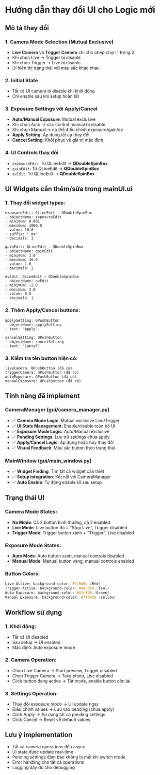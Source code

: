 # Hướng dẫn thay đổi UI cho Logic mới

## Mô tả thay đổi

### 1. Camera Mode Selection (Mutual Exclusive)
- **Live Camera** và **Trigger Camera** chỉ cho phép chọn 1 trong 2
- Khi chọn Live → Trigger bị disable
- Khi chọn Trigger → Live bị disable
- UI hiển thị trạng thái với màu sắc khác nhau

### 2. Initial State
- Tất cả UI camera bị disable khi khởi động
- Chỉ enable sau khi setup hoàn tất

### 3. Exposure Settings với Apply/Cancel
- **Auto/Manual Exposure**: Mutual exclusive
- Khi chọn Auto → các control manual bị disable
- Khi chọn Manual → có thể điều chỉnh exposure/gain/ev
- **Apply Setting**: Áp dụng tất cả thay đổi
- **Cancel Setting**: Khôi phục về giá trị mặc định

### 4. UI Controls thay đổi
- `exposureEdit`: Từ QLineEdit → **QDoubleSpinBox**
- `gainEdit`: Từ QLineEdit → **QDoubleSpinBox**  
- `evEdit`: Từ QLineEdit → **QDoubleSpinBox**

## UI Widgets cần thêm/sửa trong mainUI.ui

### 1. Thay đổi widget types:
```
exposureEdit: QLineEdit → QDoubleSpinBox
- objectName: exposureEdit
- minimum: 0.001
- maximum: 1000.0
- value: 10.0
- suffix: " ms"
- decimals: 3

gainEdit: QLineEdit → QDoubleSpinBox
- objectName: gainEdit
- minimum: 1.0
- maximum: 16.0
- value: 1.0
- decimals: 2

evEdit: QLineEdit → QDoubleSpinBox
- objectName: evEdit
- minimum: -2.0
- maximum: 2.0
- value: 0.0
- decimals: 1
```

### 2. Thêm Apply/Cancel buttons:
```
applySetting: QPushButton
- objectName: applySetting
- text: "Apply"

cancelSetting: QPushButton
- objectName: cancelSetting
- text: "Cancel"
```

### 3. Kiểm tra tên button hiện có:
```
liveCamera: QPushButton (đã có)
triggerCamera: QPushButton (đã có)
autoExposure: QPushButton (đã có)
manualExposure: QPushButton (đã có)
```

## Tính năng đã implement

### CameraManager (gui/camera_manager.py)
- ✅ **Camera Mode Logic**: Mutual exclusive Live/Trigger
- ✅ **UI State Management**: Enable/disable toàn bộ UI
- ✅ **Exposure Mode Logic**: Auto/Manual exclusive
- ✅ **Pending Settings**: Lưu trữ settings chưa apply
- ✅ **Apply/Cancel Logic**: Áp dụng hoặc hủy thay đổi
- ✅ **Visual Feedback**: Màu sắc button theo trạng thái

### MainWindow (gui/main_window.py)
- ✅ **Widget Finding**: Tìm tất cả widget cần thiết
- ✅ **Setup Integration**: Kết nối với CameraManager
- ✅ **Auto Enable**: Tự động enable UI sau setup

## Trạng thái UI

### Camera Mode States:
- **No Mode**: Cả 2 button bình thường, cả 2 enabled
- **Live Mode**: Live button đỏ + "Stop Live", Trigger disabled
- **Trigger Mode**: Trigger button xanh + "Trigger", Live disabled

### Exposure Mode States:
- **Auto Mode**: Auto button xanh, manual controls disabled
- **Manual Mode**: Manual button vàng, manual controls enabled

### Button Colors:
```css
Live Active: background-color: #ff6b6b (Red)
Trigger Active: background-color: #4ecdc4 (Teal)
Auto Exposure: background-color: #51cf66 (Green)
Manual Exposure: background-color: #ffd43b (Yellow)
```

## Workflow sử dụng

### 1. Khởi động:
- Tất cả UI disabled
- Sau setup → UI enabled
- Mặc định: Auto exposure mode

### 2. Camera Operation:
- Chọn Live Camera → Start preview, Trigger disabled
- Chọn Trigger Camera → Take photo, Live disabled
- Click button đang active → Tắt mode, enable button còn lại

### 3. Settings Operation:
- Thay đổi exposure mode → UI update ngay
- Điều chỉnh values → Lưu vào pending (chưa apply)
- Click Apply → Áp dụng tất cả pending settings
- Click Cancel → Reset về default values

## Lưu ý implementation
- Tất cả camera operations đều async
- UI state được update real-time
- Pending settings đảm bảo không bị mất khi switch mode
- Error handling cho tất cả operations
- Logging đầy đủ cho debugging
